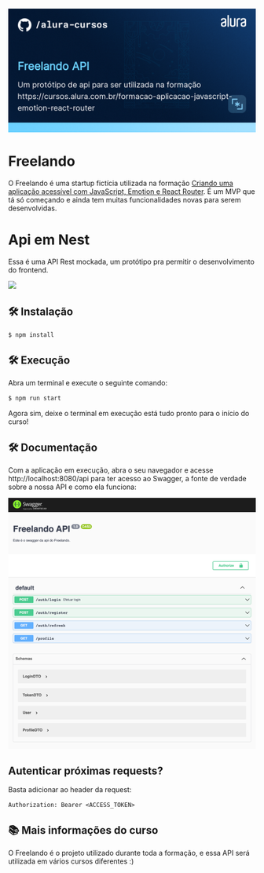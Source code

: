 ![Integrando seu projeto React com APIs](thumbnail.png)

# Freelando

O Freelando é uma startup fictícia utilizada na formação [Criando uma aplicação acessível com JavaScript, Emotion e React Router](https://cursos.alura.com.br/formacao-aplicacao-javascript-emotion-react-router). 
É um MVP que tá só começando e ainda tem muitas funcionalidades novas para serem desenvolvidas.

# Api em Nest

Essa é uma API Rest mockada, um protótipo pra permitir o desenvolvimento do frontend.

<img src="https://d33wubrfki0l68.cloudfront.net/e937e774cbbe23635999615ad5d7732decad182a/26072/logo-small.ede75a6b.svg" width="150px">


## 🛠️ Instalação

```bash
$ npm install
```

## 🛠️ Execução

Abra um terminal e execute o seguinte comando:

```bash
$ npm run start
```

Agora sim, deixe o terminal em execução está tudo pronto para o início do curso!


## 🛠️ Documentação

Com a aplicação em execução, abra o seu navegador e acesse http://localhost:8080/api para ter acesso ao Swagger, a fonte de verdade sobre a nossa API e como ela funciona:

![Swagger](screencapture.png)


## Autenticar próximas requests?

Basta adicionar ao header da request:

```
Authorization: Bearer <ACCESS_TOKEN>
```

## 📚 Mais informações do curso

O Freelando é o projeto utilizado durante toda a formação, e essa API será utilizada em vários cursos diferentes :)